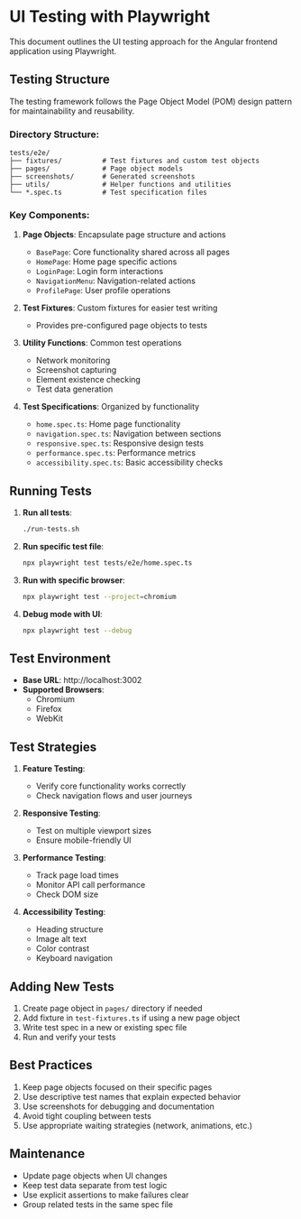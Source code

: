 # UI Testing with Playwright

This document outlines the UI testing approach for the Angular frontend application using Playwright.

## Testing Structure

The testing framework follows the Page Object Model (POM) design pattern for maintainability and reusability.

### Directory Structure:

```
tests/e2e/
├── fixtures/          # Test fixtures and custom test objects
├── pages/             # Page object models
├── screenshots/       # Generated screenshots
├── utils/             # Helper functions and utilities
└── *.spec.ts          # Test specification files
```

### Key Components:

1. **Page Objects**: Encapsulate page structure and actions
   - `BasePage`: Core functionality shared across all pages
   - `HomePage`: Home page specific actions
   - `LoginPage`: Login form interactions
   - `NavigationMenu`: Navigation-related actions
   - `ProfilePage`: User profile operations

2. **Test Fixtures**: Custom fixtures for easier test writing
   - Provides pre-configured page objects to tests

3. **Utility Functions**: Common test operations
   - Network monitoring
   - Screenshot capturing
   - Element existence checking
   - Test data generation

4. **Test Specifications**: Organized by functionality
   - `home.spec.ts`: Home page functionality
   - `navigation.spec.ts`: Navigation between sections
   - `responsive.spec.ts`: Responsive design tests
   - `performance.spec.ts`: Performance metrics
   - `accessibility.spec.ts`: Basic accessibility checks

## Running Tests

1. **Run all tests**:
   ```bash
   ./run-tests.sh
   ```

2. **Run specific test file**:
   ```bash
   npx playwright test tests/e2e/home.spec.ts
   ```

3. **Run with specific browser**:
   ```bash
   npx playwright test --project=chromium
   ```

4. **Debug mode with UI**:
   ```bash
   npx playwright test --debug
   ```

## Test Environment

- **Base URL**: http://localhost:3002
- **Supported Browsers**: 
  - Chromium
  - Firefox
  - WebKit

## Test Strategies

1. **Feature Testing**:
   - Verify core functionality works correctly
   - Check navigation flows and user journeys

2. **Responsive Testing**:
   - Test on multiple viewport sizes
   - Ensure mobile-friendly UI

3. **Performance Testing**:
   - Track page load times
   - Monitor API call performance
   - Check DOM size

4. **Accessibility Testing**:
   - Heading structure
   - Image alt text
   - Color contrast
   - Keyboard navigation

## Adding New Tests

1. Create page object in `pages/` directory if needed
2. Add fixture in `test-fixtures.ts` if using a new page object
3. Write test spec in a new or existing spec file
4. Run and verify your tests

## Best Practices

1. Keep page objects focused on their specific pages
2. Use descriptive test names that explain expected behavior
3. Use screenshots for debugging and documentation
4. Avoid tight coupling between tests
5. Use appropriate waiting strategies (network, animations, etc.)

## Maintenance

- Update page objects when UI changes
- Keep test data separate from test logic
- Use explicit assertions to make failures clear
- Group related tests in the same spec file
